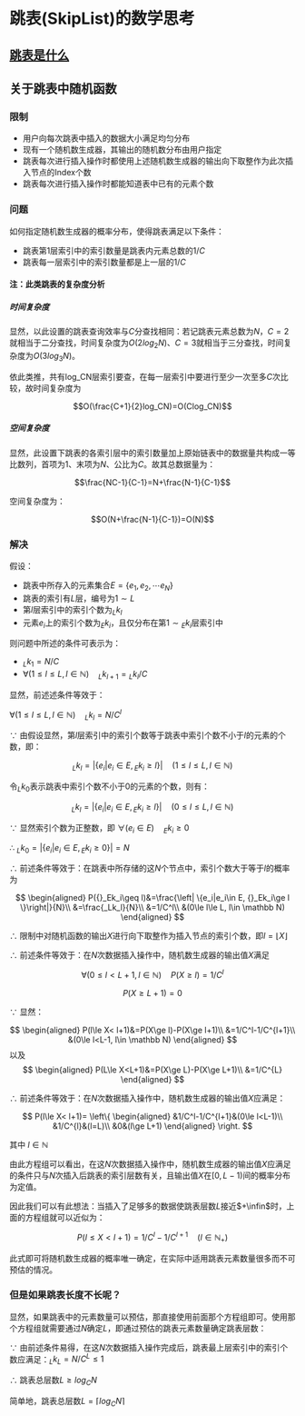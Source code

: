# 跳表(SkipList)的数学思考

## [跳表是什么](https://blog.csdn.net/pcwl1206/article/details/83512600)

## 关于跳表中随机函数

### 限制

* 用户向每次跳表中插入的数据大小满足均匀分布
* 现有一个随机数生成器，其输出的随机数分布由用户指定
* 跳表每次进行插入操作时都使用上述随机数生成器的输出向下取整作为此次插入节点的Index个数
* 跳表每次进行插入操作时都能知道表中已有的元素个数

### 问题

如何指定随机数生成器的概率分布，使得跳表满足以下条件：
* 跳表第1层索引中的索引数量是跳表内元素总数的$1/C$
* 跳表每一层索引中的索引数量都是上一层的$1/C$

#### 注：此类跳表的复杂度分析

##### 时间复杂度

显然，以此设置的跳表查询效率与$C$分查找相同：若记跳表元素总数为$N$，$C=2$就相当于二分查找，时间复杂度为$O(2log_2N)$、$C=3$就相当于三分查找，时间复杂度为$O(3log_3N)$。

依此类推，共有log_CN层索引要查，在每一层索引中要进行至少一次至多$C$次比较，故时间复杂度为

$$O(\frac{C+1}{2}log_CN)=O(Clog_CN)$$

##### 空间复杂度

显然，此设置下跳表的各索引层中的索引数量加上原始链表中的数据量共构成一等比数列，首项为1、末项为$N$、公比为$C$。故其总数据量为：

$$\frac{NC-1}{C-1}=N+\frac{N-1}{C-1}$$

空间复杂度为：

$$O(N+\frac{N-1}{C-1})=O(N)$$

### 解决

假设：
* 跳表中所存入的元素集合$E=\{e_1,e_2,\cdots e_N\}$
* 跳表的索引有$L$层，编号为$1\sim L$
* 第$l$层索引中的索引个数为$_Lk_l$
* 元素$e_i$上的索引个数为$_Ek_i$，且仅分布在第$1\sim{}_Ek_i$层索引中

则问题中所述的条件可表示为：

* ${}_{L}k_1=N/C$
* $\forall(1\le l\le L, l\in \mathbb N){\quad}_{L}k_{l+1}={}_Lk_{l}/C$

显然，前述述条件等效于：

$\forall(1\le l\le L, l\in \mathbb N){\quad}_{L}k_l=N/C^l$

$\because$ 由假设显然，第$l$层索引中的索引个数等于跳表中索引个数不小于$l$的元素的个数，即：

$$_Lk_l=\left| \{e_i|e_i\in E, {}_Ek_i\ge l \}\right|\quad(1\le l\le L, l\in \mathbb N)$$

令$_Lk_0$表示跳表中索引个数不小于$0$的元素的个数，则有：

$$_Lk_l=\left| \{e_i|e_i\in E, {}_Ek_i\ge l \}\right|\quad(0\le l\le L, l\in \mathbb N)$$

$\because$ 显然索引个数为正整数，即 $\forall(e_i\in E){\quad}_Ek_i\ge 0$

$\therefore$ $_Lk_0=\left| \{e_i|e_i\in E, {}_Ek_i\ge 0 \}\right|=N$

$\therefore$ 前述条件等效于：在跳表中所存储的这$N$个节点中，索引个数大于等于$l$的概率为

$$
\begin{aligned}
P({}_Ek_i\geq l)&=\frac{\left| \{e_i|e_i\in E, {}_Ek_i\ge l \}\right|}{N}\\
&=\frac{_Lk_l}{N}\\
&=1/C^l\\
&(0\le l\le L, l\in \mathbb N)
\end{aligned}
$$

$\therefore$ 限制中对随机函数的输出$X$进行向下取整作为插入节点的索引个数，即$l=\lfloor X\rfloor$

$\therefore$ 前述条件等效于：在$N$次数据插入操作中，随机数生成器的输出值$X$满足

$$\forall(0\le l<L+1, l\in \mathbb N)\quad P(X\geq l)=1/C^l$$

$$P(X\ge L+1)=0$$

$\because$ 显然：

$$
\begin{aligned}
P(l\le X< l+1)&=P(X\ge l)-P(X\ge l+1)\\
&=1/C^l-1/C^{l+1}\\
&(0\le l<L-1, l\in \mathbb N)
\end{aligned}
$$
以及
$$
\begin{aligned}
P(L\le X<L+1)&=P(X\ge L)-P(X\ge L+1)\\
&=1/C^{L}
\end{aligned}
$$

$\therefore$ 前述条件等效于：在$N$次数据插入操作中，随机数生成器的输出值$X$应满足：

$$
P(l\le X< l+1)=
\left\{
\begin{aligned}
&1/C^l-1/C^{l+1}&(0\le l<L-1)\\
&1/C^{l}&(l=L)\\
&0&(l\ge L+1)
\end{aligned}
\right.
$$

其中 $l\in \mathbb N$

由此方程组可以看出，在这$N$次数据插入操作中，随机数生成器的输出值$X$应满足的条件只与$N$次插入后跳表的索引层数有关，且输出值$X$在$[0,L-1)$间的概率分布为定值。

因此我们可以有此想法：当插入了足够多的数据使跳表层数$L$接近$+\infin$时，上面的方程组就可以近似为：

$$P(l\le X<l+1)=1/C^l-1/C^{l+1}\quad(l\in \mathbb N_+)$$

此式即可将随机数生成器的概率唯一确定，在实际中适用跳表元素数量很多而不可预估的情况。

### 但是如果跳表长度不长呢？

显然，如果跳表中的元素数量可以预估，那直接使用前面那个方程组即可。使用那个方程组就需要通过$N$确定$L$，即通过预估的跳表元素数量确定跳表层数：

$\because$ 由前述条件易得，在这$N$次数据插入操作完成后，跳表最上层索引中的索引个数应满足：$_Lk_L=N/C^L\leq 1$

$\therefore$ 跳表总层数$L\geq log_CN$

简单地，跳表总层数$L=\lceil log_CN\rceil$

